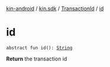 [kin-android](../../index.md) / [kin.sdk](../index.md) / [TransactionId](index.md) / [id](./id.md)

# id

`abstract fun id(): `[`String`](https://kotlinlang.org/api/latest/jvm/stdlib/kotlin/-string/index.html)

**Return**
the transaction id

